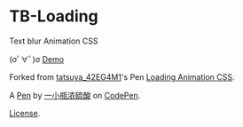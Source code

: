 # TB-Loading
Text blur Animation CSS

(σﾟ∀ﾟ)σ [Demo](http://codepen.io/guan-wy/pen/JXogLP)

Forked from [tatsuya_42EG4M1](http://codepen.io/42EG4M1/)'s Pen [Loading Animation CSS](http://codepen.io/42EG4M1/pen/bVMzze/).

A [Pen](http://codepen.io/guan-wy/pen/JXogLP) by [一小瓶浓硫酸](http://codepen.io/guan-wy) on [CodePen](http://codepen.io/).

[License](http://codepen.io/guan-wy/pen/JXogLP/license).
